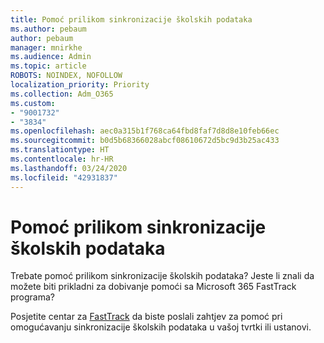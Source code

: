 ```yaml
---
title: Pomoć prilikom sinkronizacije školskih podataka
ms.author: pebaum
author: pebaum
manager: mnirkhe
ms.audience: Admin
ms.topic: article
ROBOTS: NOINDEX, NOFOLLOW
localization_priority: Priority
ms.collection: Adm_O365
ms.custom:
- "9001732"
- "3834"
ms.openlocfilehash: aec0a315b1f768ca64fbd8faf7d8d8e10feb66ec
ms.sourcegitcommit: b0d5b68366028abcf08610672d5bc9d3b25ac433
ms.translationtype: HT
ms.contentlocale: hr-HR
ms.lasthandoff: 03/24/2020
ms.locfileid: "42931837"
---
```

# <a name="help-enabling-school-data-sync"></a>Pomoć prilikom sinkronizacije školskih podataka

Trebate pomoć prilikom sinkronizacije školskih podataka? Jeste li znali da možete biti prikladni za dobivanje pomoći sa Microsoft 365 FastTrack programa?

Posjetite centar za [FastTrack](https://www.microsoft.com/fasttrack) da biste poslali zahtjev za pomoć pri omogućavanju sinkronizacije školskih podataka u vašoj tvrtki ili ustanovi.

